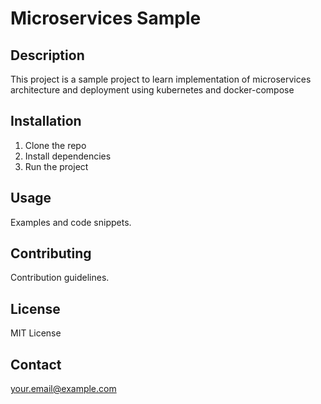 # Microservices Sample

## Description

This project is a sample project to learn implementation of microservices architecture and deployment using kubernetes and docker-compose

## Installation

1. Clone the repo
2. Install dependencies
3. Run the project

## Usage

Examples and code snippets.

## Contributing

Contribution guidelines.

## License

MIT License

## Contact

your.email@example.com
